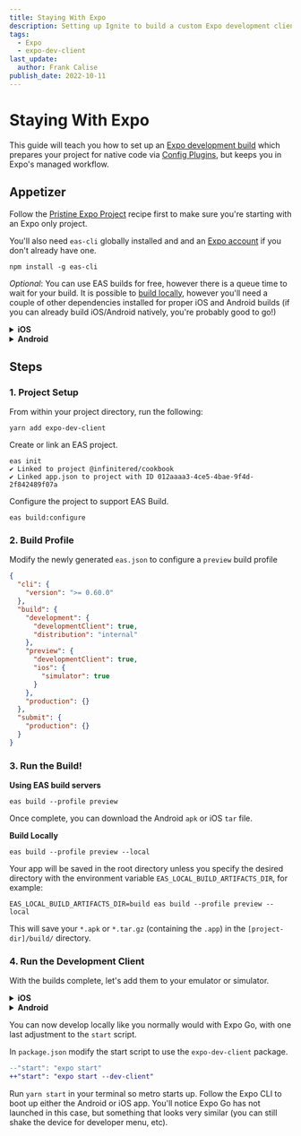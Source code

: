 ```yaml
---
title: Staying With Expo
description: Setting up Ignite to build a custom Expo development client for use with Config Plugins
tags:
  - Expo
  - expo-dev-client
last_update:
  author: Frank Calise
publish_date: 2022-10-11
---
```


# Staying With Expo

This guide will teach you how to set up an [Expo development build](https://docs.expo.dev/develop/development-builds/create-a-build/) which prepares your project for native code via [Config Plugins](https://docs.expo.dev/guides/config-plugins/), but keeps you in Expo's managed workflow.

## Appetizer

Follow the [Pristine Expo Project](./PristineExpoProject.md) recipe first to make sure you're starting with an Expo only project.

You'll also need `eas-cli` globally installed and and an [Expo account](https://expo.dev/signup) if you don't already have one.

```console
npm install -g eas-cli
```

*Optional*: You can use EAS builds for free, however there is a queue time to wait for your build. It is possible to [build locally](https://docs.expo.dev/build-reference/local-builds/), however you'll need a couple of other dependencies installed for proper iOS and Android builds (if you can already build iOS/Android natively, you're probably good to go!)

<details>
<summary><strong>iOS</strong></summary>

```console
brew install cocoapods fastlane
```

</details>

<details>
<summary><strong>Android</strong></summary>

SDK and NDK

</details>

## Steps

### 1. Project Setup

From within your project directory, run the following:

```console
yarn add expo-dev-client
```

Create or link an EAS project.

```console
eas init
✔ Linked to project @infinitered/cookbook
✔ Linked app.json to project with ID 012aaaa3-4ce5-4bae-9f4d-2f842489f07a
```

Configure the project to support EAS Build.

```console
eas build:configure
```

### 2. Build Profile

Modify the newly generated `eas.json` to configure a `preview` build profile

```json
{
  "cli": {
    "version": ">= 0.60.0"
  },
  "build": {
    "development": {
      "developmentClient": true,
      "distribution": "internal"
    },
    "preview": {
      "developmentClient": true,
      "ios": {
        "simulator": true
      }
    },
    "production": {}
  },
  "submit": {
    "production": {}
  }
}
```

### 3. Run the Build!

**Using EAS build servers**

```console
eas build --profile preview
```

Once complete, you can download the Android `apk` or iOS `tar` file.

**Build Locally**

```console
eas build --profile preview --local
```

Your app will be saved in the root directory unless you specify the desired directory with the environment variable `EAS_LOCAL_BUILD_ARTIFACTS_DIR`, for example:

```console
EAS_LOCAL_BUILD_ARTIFACTS_DIR=build eas build --profile preview --local
```

This will save your `*.apk` or `*.tar.gz` (containing the `.app`) in the `[project-dir]/build/` directory.

### 4. Run the Development Client

With the builds complete, let's add them to your emulator or simulator.

<details>
<summary><strong>iOS</strong></summary>

- `tar zxvf build/build-*.tar.gz -C build/` (adapt this command depending on where you saved it to)
- Drag the `PizzaApp.app` onto your iOS simulator

</details>

<details>
<summary><strong>Android</strong></summary>

Drag the APK onto your emulator or install it on a device (making sure your settings are appropriate for "Install unknown apps")

</details>

You can now develop locally like you normally would with Expo Go, with one last adjustment to the `start` script.

In `package.json` modify the start script to use the `expo-dev-client` package.

```diff
--"start": "expo start"
++"start": "expo start --dev-client"
```

Run `yarn start` in your terminal so metro starts up. Follow the Expo CLI to boot up either the Android or iOS app. You'll notice Expo Go has not launched in this case, but something that looks very similar (you can still shake the device for developer menu, etc).
